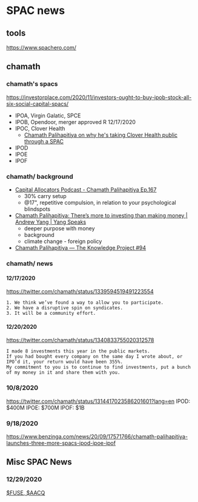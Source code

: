 # SPAC news

## tools
https://www.spachero.com/




## chamath

### chamath's spacs
https://investorplace.com/2020/11/investors-ought-to-buy-ipob-stock-all-six-social-capital-spacs/
- IPOA, Virgin Galatic, SPCE
- IPOB, Opendoor, merger approved R 12/17/2020
- IPOC, Clover Health
  - [Chamath Palihapitiya on why he's taking Clover Health public through a SPAC](https://www.youtube.com/watch?v=jEihnqebVFQ)
- IPOD
- IPOE
- IPOF

### chamath/ background
- [Capital Allocators Podcast - Chamath Palihapitiya Ep.167](https://www.youtube.com/watch?v=SwpNbT6G5Gs)
  - 30% carry setup
  - @17", repetitive compulsion, in relation to your psychological blindspots
- [Chamath Palihapitiya: There’s more to investing than making money | Andrew Yang | Yang Speaks](https://youtu.be/AHcsgy5gk58?t=1607)
  - deeper purpose with money
  - background
  - climate change - foreign policy
- [Chamath Palihapitiya — The Knowledge Project #94](https://www.youtube.com/watch?v=v9pipH75L_E)


### chamath/ news
#### 12/17/2020
https://twitter.com/chamath/status/1339594519491223554
```
1. We think we’ve found a way to allow you to participate.
2. We have a disruptive spin on syndicates.
3. It will be a community effort.
```

#### 12/20/2020
https://twitter.com/chamath/status/1340833755020312578
```
I made 8 investments this year in the public markets.
If you had bought every company on the same day I wrote about, or IPO’d it, your return would have been 355%.
My commitment to you is to continue to find investments, put a bunch of my money in it and share them with you.
```

### 10/8/2020
https://twitter.com/chamath/status/1314417023586201601?lang=en
IPOD: $400M
IPOE: $700M
IPOF: $1B

### 9/18/2020
https://www.benzinga.com/news/20/09/17571766/chamath-palihapitiya-launches-three-more-spacs-ipod-ipoe-ipof





## Misc SPAC News

### 12/29/2020
[$FUSE, $AACQ](https://www.youtube.com/watch?v=lpKvgoNOa4k)
